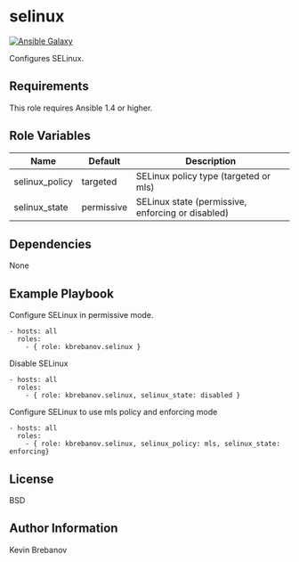 selinux
=======

[![Ansible Galaxy](https://img.shields.io/badge/galaxy-kbrebanov.selinux-660198.svg)](https://galaxy.ansible.com/list#/roles/3289)

Configures SELinux.

Requirements
------------

This role requires Ansible 1.4 or higher.

Role Variables
--------------

| Name           | Default    | Description                                       |
|----------------|------------|---------------------------------------------------|
| selinux_policy | targeted   | SELinux policy type (targeted or mls)             |
| selinux_state  | permissive | SELinux state (permissive, enforcing or disabled) |

Dependencies
------------

None

Example Playbook
----------------

Configure SELinux in permissive mode.
```
- hosts: all
  roles:
    - { role: kbrebanov.selinux }
```

Disable SELinux
```
- hosts: all
  roles:
    - { role: kbrebanov.selinux, selinux_state: disabled }
```

Configure SELinux to use mls policy and enforcing mode
```
- hosts: all
  roles:
    - { role: kbrebanov.selinux, selinux_policy: mls, selinux_state: enforcing}
```

License
-------

BSD

Author Information
------------------

Kevin Brebanov
